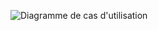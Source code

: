 ![Diagramme de cas d'utilisation](http://www.plantuml.com/plantuml/svg/TP1DRjmm38NtEWMHJLTPPFAJh8gq0_G07IHxLkRCi96f0Ia6BOhU9pw7BzQeaGqxG7RFmlSz4-_U2chnFeL4-m8bW_BXMA1ZfLWuImWOIrPuA9pOi90he86tvzrlA-DBJ_NDGZXXVC83mLTAs4UK3k5F072ZY4PmzYsx2Ykum9xZaKbXktiyg_R3zc99RhDOKMSbI0HzxiQNH1Eu9XEQyRvs9JBeiiWua4tiPia-iZacjdSia80u7keJmIcpbCbVwT_78Vff7BJvBFkiFTQTNirFBczkKoy_-ZD2R3V7_sxZhvRy3jbOwpcI_PdGVwtlkbvDS4Gvl3K_Oo9NU6hOpHBx4kCuTAI03X5Jz5JxDVzmAsH6pRdzO5qN-4bUbRPRu-_2tn0Spiy_rxtdj9dJvPokvdGzfvivtORmMZ0LNIm_DY5OotVXdgJpFlq3)
